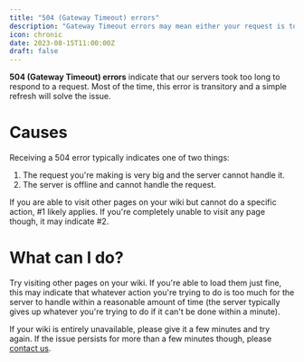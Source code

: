```yaml
---
title: "504 (Gateway Timeout) errors"
description: "Gateway Timeout errors may mean either your request is too big or the server is down."
icon: chronic
date: 2023-08-15T11:00:00Z
draft: false
---
```

**504 (Gateway Timeout) errors** indicate that our servers took too long to respond to a request. Most of the time, this error is transitory and a simple refresh will solve the issue.

# Causes
Receiving a 504 error typically indicates one of two things:

1. The request you're making is very big and the server cannot handle it.
1. The server is offline and cannot handle the request.

If you are able to visit other pages on your wiki but cannot do a specific action, #1 likely applies. If you're completely unable to visit any page though, it may indicate #2.

# What can I do?
Try visiting other pages on your wiki. If you're able to load them just fine, this may indicate that whatever action you're trying to do is too much for the server to handle within a reasonable amount of time (the server typically gives up whatever you're trying to do if it can't be done within a minute).

If your wiki is entirely unavailable, please give it a few minutes and try again.  If the issue persists for more than a few minutes though, please <a href="https://wikiforge.github.io/contact-us">contact us</a>.